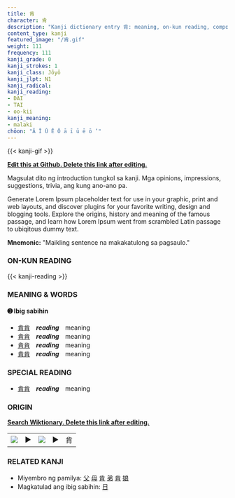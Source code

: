 ```yaml
---
title: 肯
character: 肯
description: "Kanji dictionary entry 肯: meaning, on-kun reading, compounds, origin, related kanji"
content_type: kanji
featured_image: "/肯.gif"
weight: 111
frequency: 111
kanji_grade: 0
kanji_strokes: 1
kanji_class: Jōyō
kanji_jlpt: N1
kanji_radical: 
kanji_reading: 
- DAI
- TAI
- oo-kii
kanji_meaning:
- malaki
chōon: "Ā Ī Ū Ē Ō ā ī ū ē ō ’"
---
```

[//]: # (Don't edit the line below. Kanji animated GIF code is automatically generated.)
{{< kanji-gif >}}

[//]: # (Edit below this line.)

**[Edit this at Github. Delete this link after editing.](https://github.com/tim0g/tim/tree/main/content/kanji/肯/index.md)**

Magsulat dito ng introduction tungkol sa kanji. Mga opinions, impressions, suggestions, trivia, ang kung ano-ano pa.

Generate Lorem Ipsum placeholder text for use in your graphic, print and web layouts, and discover plugins for your favorite writing, design and blogging tools. Explore the origins, history and meaning of the famous passage, and learn how Lorem Ipsum went from scrambled Latin passage to ubiqitous dummy text.
 
**Mnemonic:** "Maikling sentence na makakatulong sa pagsaulo."

### ON-KUN READING

[//]: # (Don't edit the line below. ON-KUN READING code is automatically generated.)
{{< kanji-reading >}}

### MEANING & WORDS

#### ➊ **Ibig sabihin**
  - [肯](../肯)[肯](../肯)　***reading***　meaning
  - [肯](../肯)[肯](../肯)　***reading***　meaning
  - [肯](../肯)[肯](../肯)　***reading***　meaning
  - [肯](../肯)[肯](../肯)　***reading***　meaning

### SPECIAL READING
  - [肯](../肯)[肯](../肯)　***reading***　meaning

### ORIGIN

**[Search Wiktionary. Delete this link after editing.](https://wiktionary.org/wiki/肯)**
<table class="kanji-table"><tr><td>
<img src="60px-肯-bronze.svg.png">
</td><td>▶</td><td>
<img src="60px-肯-oracle.svg.png">
</td><td>▶</td>
<td class="kanji-origin">肯</td>
</tr></table>

### RELATED KANJI
- Miyembro ng pamilya: [父](../父) [母](../母) [肯](../肯) [弟](../弟) [肯](../肯) [娘](../娘)
- Magkatulad ang ibig sabihin: [日](../日)
